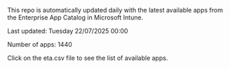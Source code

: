 This repo is automatically updated daily with the latest available apps from the Enterprise App Catalog in Microsoft Intune.

Last updated: Tuesday 22/07/2025 00:00

Number of apps: 1440

Click on the eta.csv file to see the list of available apps.
